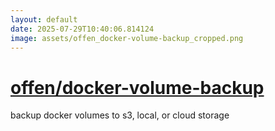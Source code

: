 ```yaml
---
layout: default
date: 2025-07-29T10:40:06.814124
image: assets/offen_docker-volume-backup_cropped.png
---
```


# [offen/docker-volume-backup](https://github.com/offen/docker-volume-backup)

backup docker volumes to s3, local, or cloud storage
